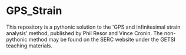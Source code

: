 # GPS_Strain
This repository is a pythonic solution to the 'GPS and infinitesimal strain analysis' method, published by Phil Resor and Vince Cronin. The non-pythonic method may be found on the SERC website under the GETSI teaching materials.
